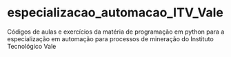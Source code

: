 # especializacao_automacao_ITV_Vale
Códigos de aulas e exercícios da matéria de programação em python para a especialização em automação para processos de mineração do Instituto Tecnológico Vale
